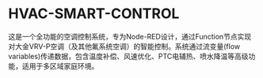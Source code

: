 # HVAC-SMART-CONTROL
这是一个全功能的空调控制系统，专为Node-RED设计，通过Function节点实现对大金VRV-P空调（及其他氟系统空调）的智能控制。系统通过流变量(flow variables)传递数据，包含温度补偿、风速优化、PTC电辅热、喷水降温等高级功能，适用于多区域家庭环境。
